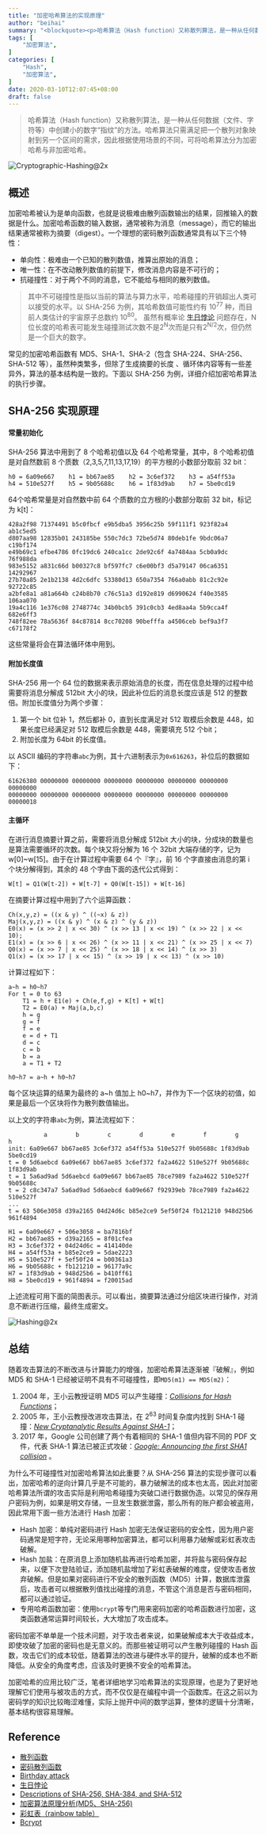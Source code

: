 ```yaml
---
title: "加密哈希算法的实现原理"
author: "beihai"
summary: "<blockquote><p>哈希算法（Hash function）又称散列算法，是一种从任何数据中创建小的数字“指纹”的方法。哈希算法只需满足把一个散列对象映射到另一个区间的需求，因此根据使用场景的不同，可将哈希算法分为加密哈希与非加密哈希。</p></blockquote>"
tags: [
    "加密算法",
]
categories: [
    "Hash",
    "加密算法",
]
date: 2020-03-10T12:07:45+08:00
draft: false
---
```


> 哈希算法（Hash function）又称散列算法，是一种从任何数据（文件、字符等）中创建小的数字“指纹”的方法。哈希算法只需满足把一个散列对象映射到另一个区间的需求，因此根据使用场景的不同，可将哈希算法分为加密哈希与非加密哈希。
>

![Cryptographic-Hashing@2x](Cryptographic-Hashing@2x.png)

## 概述

加密哈希被认为是单向函数，也就是说极难由散列函数输出的结果，回推输入的数据是什么。加密哈希函数的输入数据，通常被称为消息（message），而它的输出结果通常被称为摘要（digest）。一个理想的密码散列函数通常具有以下三个特性：

- 单向性：极难由一个已知的散列数值，推算出原始的消息；
- 唯一性：在不改动散列数值的前提下，修改消息内容是不可行的；
- 抗碰撞性：对于两个不同的消息，它不能给与相同的散列数值。

> 其中不可碰撞性是指以当前的算法与算力水平，哈希碰撞的开销超出人类可以接受的水平。以 SHA-256 为例，其哈希数值可能性约有 10<sup>77</sup> 种，而目前人类估计的宇宙原子总数约 10<sup>80</sup>。 虽然有概率论 [生日悖论](https://wiki.mbalib.com/wiki/%E7%94%9F%E6%97%A5%E6%82%96%E8%AE%BA) 问题存在，N 位长度的哈希表可能发生碰撞测试次数不是2<sup>N</sup>次而是只有2<sup>N/2</sup>次，但仍然是一个巨大的数字。

常见的加密哈希函数有 MD5、SHA-1、SHA-2（包含 SHA-224、SHA-256、SHA-512 等），虽然种类繁多，但除了生成摘要的长度 、循环体内容等有一些差异外，算法的基本结构是一致的。下面以 SHA-256 为例，详细介绍加密哈希算法的执行步骤。

## SHA-256 实现原理

#### 常量初始化

SHA-256 算法中用到了 8 个哈希初值以及 64 个哈希常量，其中，8 个哈希初值是对自然数前 8 个质数（2,3,5,7,11,13,17,19）的平方根的小数部分取前 32 bit：

```
h0 = 6a09e667    h1 = bb67ae85    h2 = 3c6ef372    h3 = a54ff53a
h4 = 510e527f    h5 = 9b05688c    h6 = 1f83d9ab    h7 = 5be0cd19
```

64个哈希常量是对自然数中前 64 个质数的立方根的小数部分取前 32 bit，标记为 k[t]：

```
428a2f98 71374491 b5c0fbcf e9b5dba5 3956c25b 59f111f1 923f82a4 ab1c5ed5
d807aa98 12835b01 243185be 550c7dc3 72be5d74 80deb1fe 9bdc06a7 c19bf174
e49b69c1 efbe4786 0fc19dc6 240ca1cc 2de92c6f 4a7484aa 5cb0a9dc 76f988da
983e5152 a831c66d b00327c8 bf597fc7 c6e00bf3 d5a79147 06ca6351 14292967
27b70a85 2e1b2138 4d2c6dfc 53380d13 650a7354 766a0abb 81c2c92e 92722c85
a2bfe8a1 a81a664b c24b8b70 c76c51a3 d192e819 d6990624 f40e3585 106aa070
19a4c116 1e376c08 2748774c 34b0bcb5 391c0cb3 4ed8aa4a 5b9cca4f 682e6ff3
748f82ee 78a5636f 84c87814 8cc70208 90befffa a4506ceb bef9a3f7 c67178f2
```

这些常量将会在算法循环体中用到。

#### 附加长度值

 SHA-256 用一个 64 位的数据来表示原始消息的长度，而在信息处理的过程中给需要将消息分解成 512bit 大小的块，因此补位后的消息长度应该是 512 的整数倍。附加长度值分为两个步骤：

1. 第一个 bit 位补 1，然后都补 0，直到长度满足对 512 取模后余数是 448，如果长度已经满足对 512 取模后余数是 448，需要填充 512 个bit；
2. 附加长度为 64bit 的长度值。

以 ASCII 编码的字符串`abc`为例，其十六进制表示为`0x616263`，补位后的数据如下：

```
61626380 00000000 00000000 00000000 00000000 00000000 00000000 00000000
00000000 00000000 00000000 00000000 00000000 00000000 00000000 00000018
```

#### 主循环

在进行消息摘要计算之前，需要将消息分解成 512bit 大小的块，分成块的数量也是算法需要循环的次数。每个块又将分解为 16 个 32bit 大端存储的字，记为w[0]~w[15]。由于在计算过程中需要 64 个『字』，前 16 个字直接由消息的第 i 个块分解得到，其余的 48 个字由下面的迭代公式得到：

```
W[t] = Q1(W[t-2]) + W[t-7] + Q0(W[t-15]) + W[t-16]
```

在摘要计算过程中用到了六个运算函数：

```
Ch(x,y,z) = ((x & y) ^ ((~x) & z))
Maj(x,y,z) = ((x & y) ^ (x & z) ^ (y & z))
E0(x) = (x >> 2 | x << 30) ^ (x >> 13 | x << 19) ^ (x >> 22 | x << 10);
E1(x) = (x >> 6 | x << 26) ^ (x >> 11 | x << 21) ^ (x >> 25 | x << 7)
Q0(x) = (x >> 7 | x << 25) ^ (x >> 18 | x << 14) ^ (x >> 3)
Q1(x) = (x >> 17 | x << 15) ^ (x >> 19 | x << 13) ^ (x >> 10)
```

计算过程如下：

```
a~h = h0~h7
For t = 0 to 63
    T1 = h + E1(e) + Ch(e,f,g) + K[t] + W[t]
    T2 = E0(a) + Maj(a,b,c)
    h = g
    g = f
    f = e
    e = d + T1
    d = c
    c = b
    b = a
    a = T1 + T2
    
h0~h7 = a~h + h0~h7
```

每个区块运算的结果为最终的 a~h 值加上 h0~h7，并作为下一个区块的初值，如果是最后一个区块将作为散列数值输出。

以上文的字符串`abc`为例，算法流程如下：

```
          a        b        c        d 	      e        f        g        h
init: 6a09e667 bb67ae85 3c6ef372 a54ff53a 510e527f 9b05688c 1f83d9ab 5be0cd19
t = 0 5d6aebcd 6a09e667 bb67ae85 3c6ef372 fa2a4622 510e527f 9b05688c 1f83d9ab
t = 1 5a6ad9ad 5d6aebcd 6a09e667 bb67ae85 78ce7989 fa2a4622 510e527f 9b05688c
t = 2 c8c347a7 5a6ad9ad 5d6aebcd 6a09e667 f92939eb 78ce7989 fa2a4622 510e527f
...
t = 63 506e3058 d39a2165 04d24d6c b85e2ce9 5ef50f24 fb121210 948d25b6 961f4894

H1 = 6a09e667 + 506e3058 = ba7816bf
H2 = bb67ae85 + d39a2165 = 8f01cfea
H3 = 3c6ef372 + 04d24d6c = 414140de
H4 = a54ff53a + b85e2ce9 = 5dae2223
H5 = 510e527f + 5ef50f24 = b00361a3
H6 = 9b05688c + fb121210 = 96177a9c
H7 = 1f83d9ab + 948d25b6 = b410ff61
H8 = 5be0cd19 + 961f4894 = f20015ad
```

上述流程可用下面的简图表示。可以看出，摘要算法通过分组区块进行操作，对消息不断进行压缩，最终生成密文。

![Hashing@2x](Hashing@2x.png)

## 总结

随着攻击算法的不断改进与计算能力的增强，加密哈希算法逐渐被『破解』，例如 MD5 和 SHA-1 已经被证明不具有不可碰撞性，即`MD5(m1) == MD5(m2)`：

1. 2004 年，王小云教授证明 MD5 可以产生碰撞：*[Collisions for Hash Functions](https://eprint.iacr.org/2004/199.pdf)*；
2. 2005 年，王小云教授改进攻击算法，在 2<sup>63</sup> 时间复杂度内找到 SHA-1 碰撞：*[New Cryptanalytic Results Against SHA-1](http://www.schneier.com/blog/archives/2005/08/new_cryptanalyt.html)*；
3. 2017 年，Google 公司创建了两个有着相同的 SHA-1 值但内容不同的 PDF 文件，代表 SHA-1 算法已被正式攻破：*[Google: Announcing the first SHA1 collision](https://security.googleblog.com/2017/02/announcing-first-sha1-collision.html)* 。

为什么不可碰撞性对加密哈希算法如此重要？从 SHA-256 算法的实现步骤可以看出，加密哈希的逆向计算几乎是不可能的，暴力破解法的成本也太高，因此对加密哈希算法所谓的攻击实际是利用哈希碰撞为突破口进行数据伪造。以常见的保存用户密码为例，如果是明文存储，一旦发生数据泄露，那么所有的账户都会被盗用，因此常用下面一些方法进行 Hash 加密：

- Hash 加密：单纯对密码进行 Hash 加密无法保证密码的安全性，因为用户密码通常是短字符，无论采用哪种加密算法，都可以利用暴力破解或彩虹表攻击破解。
- Hash 加盐：在原消息上添加随机盐再进行哈希加密，并将盐与密码保存起来，以便下次登陆验证，添加随机盐增加了彩虹表破解的难度，促使攻击者放弃破解。但是如果对密码进行不安全的散列函数（MD5）计算，数据库泄露后，攻击者可以根据散列值找出碰撞的消息，不管这个消息是否与密码相同，都可以通过验证。
- 专用哈希函数加密：使用`bcrypt`等专门用来密码加密的哈希函数进行加密，这类函数通常运算时间较长，大大增加了攻击成本。

密码加密不单单是一个技术问题，对于攻击者来说，如果破解成本大于收益成本，即使攻破了加密的密码也是无意义的。而那些被证明可以产生散列碰撞的 Hash 函数，攻击它们的成本较低，随着算法的改进与硬件水平的提升，破解的成本也不断降低。从安全的角度考虑，应该及时更换不安全的哈希算法。

加密哈希的应用比较广泛，笔者详细地学习哈希算法的实现原理，也是为了更好地理解它们使用与被攻击的方式，而不仅仅是在编程中调一个函数库。在这之前以为密码学的知识比较晦涩难懂，实际上抛开中间的数学运算，整体的逻辑十分清晰，基本结构很容易理解。

## Reference

- [散列函数](https://zh.wikipedia.org/wiki/%E6%95%A3%E5%88%97%E5%87%BD%E6%95%B8)
- [密码散列函数](https://zh.wikipedia.org/wiki/%E5%AF%86%E7%A2%BC%E9%9B%9C%E6%B9%8A%E5%87%BD%E6%95%B8)
- [Birthday attack](https://en.wikipedia.org/wiki/Birthday_attack)
- [生日悖论](https://wiki.mbalib.com/wiki/%E7%94%9F%E6%97%A5%E6%82%96%E8%AE%BA)
- [Descriptions of SHA-256, SHA-384, and SHA-512](http://www.iwar.org.uk/comsec/resources/cipher/sha256-384-512.pdf)
- [加密算法原理分析(MD5、SHA-256)](https://juejin.im/post/5ce6b828f265da1bba58dd9e#heading-1)
- [彩虹表（rainbow table）](https://www.jianshu.com/p/732d9d960411)
- [Bcrypt](https://en.wikipedia.org/wiki/Bcrypt)